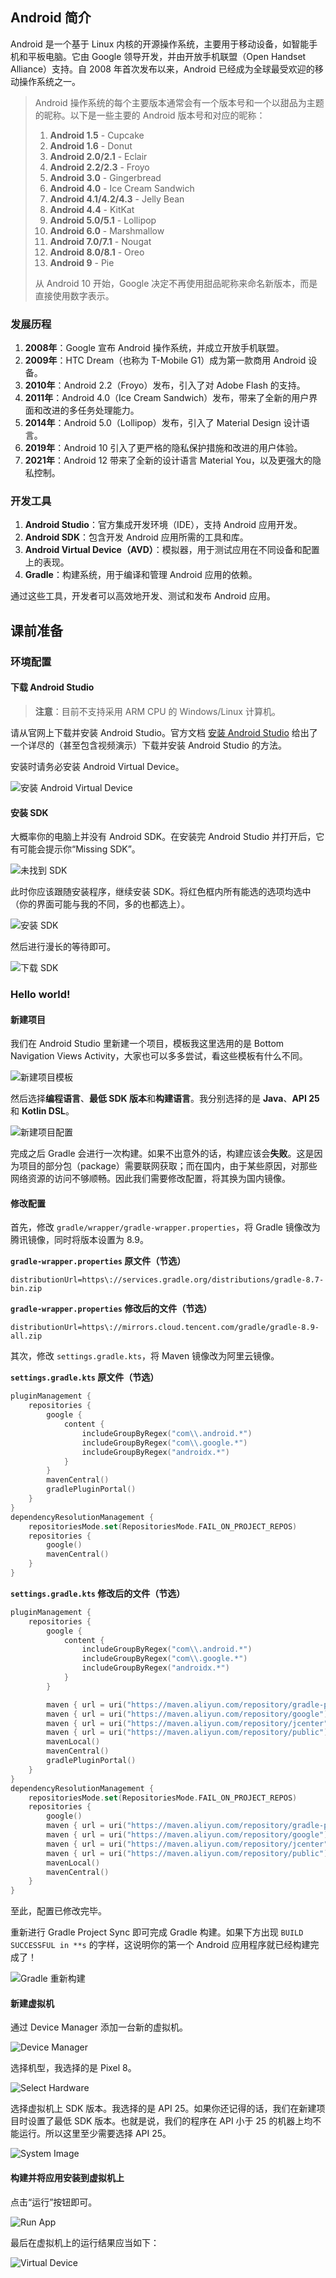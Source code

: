 <!-- 若图片失效，请移步 images/android/。-->

## Android 简介

Android 是一个基于 Linux 内核的开源操作系统，主要用于移动设备，如智能手机和平板电脑。它由 Google 领导开发，并由开放手机联盟（Open Handset Alliance）支持。自 2008 年首次发布以来，Android 已经成为全球最受欢迎的移动操作系统之一。

> Android 操作系统的每个主要版本通常会有一个版本号和一个以甜品为主题的昵称。以下是一些主要的 Android 版本号和对应的昵称：
>
> 1. **Android 1.5** - Cupcake
> 2. **Android 1.6** - Donut
> 3. **Android 2.0/2.1** - Eclair
> 4. **Android 2.2/2.3** - Froyo
> 5. **Android 3.0** - Gingerbread
> 6. **Android 4.0** - Ice Cream Sandwich
> 7. **Android 4.1/4.2/4.3** - Jelly Bean
> 8. **Android 4.4** - KitKat
> 9. **Android 5.0/5.1** - Lollipop
> 10. **Android 6.0** - Marshmallow
> 11. **Android 7.0/7.1** - Nougat
> 12. **Android 8.0/8.1** - Oreo
> 13. **Android 9** - Pie
>
> 从 Android 10 开始，Google 决定不再使用甜品昵称来命名新版本，而是直接使用数字表示。

### 发展历程

1. **2008年**：Google 宣布 Android 操作系统，并成立开放手机联盟。
2. **2009年**：HTC Dream（也称为 T-Mobile G1）成为第一款商用 Android 设备。
3. **2010年**：Android 2.2（Froyo）发布，引入了对 Adobe Flash 的支持。
4. **2011年**：Android 4.0（Ice Cream Sandwich）发布，带来了全新的用户界面和改进的多任务处理能力。
5. **2014年**：Android 5.0（Lollipop）发布，引入了 Material Design 设计语言。
6. **2019年**：Android 10 引入了更严格的隐私保护措施和改进的用户体验。
7. **2021年**：Android 12 带来了全新的设计语言 Material You，以及更强大的隐私控制。

### 开发工具

1. **Android Studio**：官方集成开发环境（IDE），支持 Android 应用开发。
2. **Android SDK**：包含开发 Android 应用所需的工具和库。
3. **Android Virtual Device（AVD）**：模拟器，用于测试应用在不同设备和配置上的表现。
4. **Gradle**：构建系统，用于编译和管理 Android 应用的依赖。

通过这些工具，开发者可以高效地开发、测试和发布 Android 应用。

## 课前准备

### 环境配置

#### 下载 Android Studio

> **注意**：目前不支持采用 ARM CPU 的 Windows/Linux 计算机。

请从官网上下载并安装 Android Studio。官方文档 [安装 Android Studio](https://developer.android.google.cn/studio/install?hl=zh-cn) 给出了一个详尽的（甚至包含视频演示）下载并安装 Android Studio 的方法。

安装时请务必安装 Android Virtual Device。

![安装 Android Virtual Device](https://leverimmy.top/gallery/Introduction-to-Android/install-avd.png)

#### 安装 SDK

大概率你的电脑上并没有 Android SDK。在安装完 Android Studio 并打开后，它有可能会提示你“Missing SDK”。

![未找到 SDK](https://leverimmy.top/gallery/Introduction-to-Android/missing-sdk.png)

此时你应该跟随安装程序，继续安装 SDK。将红色框内所有能选的选项均选中（你的界面可能与我的不同，多的也都选上）。

![安装 SDK](https://leverimmy.top/gallery/Introduction-to-Android/install-sdk.png)

然后进行漫长的等待即可。

![下载 SDK](https://leverimmy.top/gallery/Introduction-to-Android/download-sdk.png)

### Hello world!

#### 新建项目

我们在 Android Studio 里新建一个项目，模板我这里选用的是 Bottom Navigation Views Activity，大家也可以多多尝试，看这些模板有什么不同。

![新建项目模板](https://leverimmy.top/gallery/Introduction-to-Android/new-project-template.png)

然后选择**编程语言**、**最低 SDK 版本**和**构建语言**。我分别选择的是 **Java**、**API 25** 和 **Kotlin DSL**。

![新建项目配置](https://leverimmy.top/gallery/Introduction-to-Android/new-project-config.png)

完成之后 Gradle 会进行一次构建。如果不出意外的话，构建应该会**失败**。这是因为项目的部分包（package）需要联网获取；而在国内，由于某些原因，对那些网络资源的访问不够顺畅。因此我们需要修改配置，将其换为国内镜像。

#### 修改配置

首先，修改 `gradle/wrapper/gradle-wrapper.properties`，将 Gradle 镜像改为腾讯镜像，同时将版本设置为 8.9。

**`gradle-wrapper.properties` 原文件（节选）**

```properties gradle-wrapper.properties
distributionUrl=https\://services.gradle.org/distributions/gradle-8.7-bin.zip
```

**`gradle-wrapper.properties` 修改后的文件（节选）**

```properties gradle-wrapper.properties
distributionUrl=https\://mirrors.cloud.tencent.com/gradle/gradle-8.9-all.zip
```

其次，修改 `settings.gradle.kts`，将 Maven 镜像改为阿里云镜像。

**`settings.gradle.kts` 原文件（节选）**

```kotlin settings.gradle.kts
pluginManagement {
    repositories {
        google {
            content {
                includeGroupByRegex("com\\.android.*")
                includeGroupByRegex("com\\.google.*")
                includeGroupByRegex("androidx.*")
            }
        }
        mavenCentral()
        gradlePluginPortal()
    }
}
dependencyResolutionManagement {
    repositoriesMode.set(RepositoriesMode.FAIL_ON_PROJECT_REPOS)
    repositories {
        google()
        mavenCentral()
    }
}
```

**`settings.gradle.kts` 修改后的文件（节选）**

```kotlin settings.gradle.kts
pluginManagement {
    repositories {
        google {
            content {
                includeGroupByRegex("com\\.android.*")
                includeGroupByRegex("com\\.google.*")
                includeGroupByRegex("androidx.*")
            }
        }

        maven { url = uri("https://maven.aliyun.com/repository/gradle-plugin") }
        maven { url = uri("https://maven.aliyun.com/repository/google") }
        maven { url = uri("https://maven.aliyun.com/repository/jcenter") }
        maven { url = uri("https://maven.aliyun.com/repository/public") }
        mavenLocal()
        mavenCentral()
        gradlePluginPortal()
    }
}
dependencyResolutionManagement {
    repositoriesMode.set(RepositoriesMode.FAIL_ON_PROJECT_REPOS)
    repositories {
        google()
        maven { url = uri("https://maven.aliyun.com/repository/gradle-plugin") }
        maven { url = uri("https://maven.aliyun.com/repository/google") }
        maven { url = uri("https://maven.aliyun.com/repository/jcenter") }
        maven { url = uri("https://maven.aliyun.com/repository/public") }
        mavenLocal()
        mavenCentral()
    }
}
```

至此，配置已修改完毕。

重新进行 Gradle Project Sync 即可完成 Gradle 构建。如果下方出现 `BUILD SUCCESSFUL in **s` 的字样，这说明你的第一个 Android 应用程序就已经构建完成了！

![Gradle 重新构建](https://leverimmy.top/gallery/Introduction-to-Android/gradle-sync.png)

#### 新建虚拟机

通过 Device Manager 添加一台新的虚拟机。

![Device Manager](https://leverimmy.top/gallery/Introduction-to-Android/device-manager.png)

选择机型，我选择的是 Pixel 8。

![Select Hardware](https://leverimmy.top/gallery/Introduction-to-Android/select-hardware.png)

选择虚拟机上 SDK 版本。我选择的是 API 25。如果你还记得的话，我们在新建项目时设置了最低 SDK 版本。也就是说，我们的程序在 API 小于 25 的机器上均不能运行。所以这里至少需要选择 API 25。

![System Image](https://leverimmy.top/gallery/Introduction-to-Android/system-image.png)

#### 构建并将应用安装到虚拟机上

点击“运行”按钮即可。

![Run App](https://leverimmy.top/gallery/Introduction-to-Android/run-app.png)

最后在虚拟机上的运行结果应当如下：

![Virtual Device](https://leverimmy.top/gallery/Introduction-to-Android/virtual-device.png)
